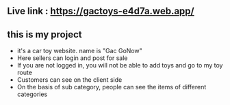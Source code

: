## Live link : https://gactoys-e4d7a.web.app/
## this is my project
- it's a car toy website. name is "Gac GoNow"
- Here sellers can login and post for sale
- If you are not logged in, you will not be able to add toys and go to my toy route
- Customers can see on the client side
- On the basis of sub category, people can see the items of different categories